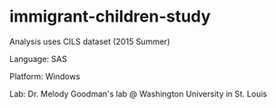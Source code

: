 # immigrant-children-study

Analysis uses CILS dataset (2015 Summer)

Language: SAS

Platform: Windows

Lab: Dr. Melody Goodman's lab @ Washington University in St. Louis
